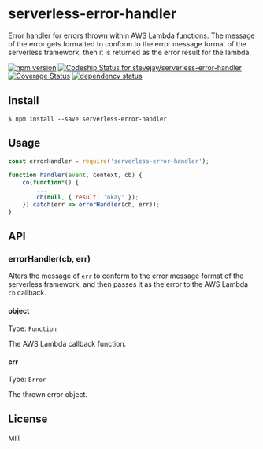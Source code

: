 # serverless-error-handler

Error handler for errors thrown within AWS Lambda functions.
The message of the error gets formatted to conform to the error
message format of the serverless framework, then it is returned
as the error result for the lambda.

[![npm version](https://badge.fury.io/js/serverless-error-handler.svg)](https://badge.fury.io/js/serverless-error-handler)
[ ![Codeship Status for stevejay/serverless-error-handler](https://app.codeship.com/projects/99075000-a54f-0134-9382-0675723f157f/status?branch=master)](https://app.codeship.com/projects/190837)
[![Coverage Status](https://coveralls.io/repos/github/stevejay/serverless-error-handler/badge.svg?branch=master)](https://coveralls.io/github/stevejay/serverless-error-handler?branch=master)
[![dependency status](https://david-dm.org/stevejay/serverless-error-handler.svg)](https://david-dm.org/stevejay/serverless-error-handler)

## Install

```
$ npm install --save serverless-error-handler
```

## Usage

```js
const errorHandler = require('serverless-error-handler');

function handler(event, context, cb) {
    co(function*() {
        ...
        cb(null, { result: 'okay' });
    }).catch(err => errorHandler(cb, err));
}
```

## API

### errorHandler(cb, err)

Alters the message of `err` to conform to the error message format
of the serverless framework, and then passes it as the error to
the AWS Lambda `cb` callback.

#### object

Type: `Function`

The AWS Lambda callback function.

#### err

Type: `Error`

The thrown error object.

## License

MIT
